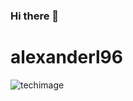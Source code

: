 ### Hi there 👋

# alexanderl96
![techimage](https://images.law.com/contrib/content/uploads/sites/397/2019/02/Artificial-Intelligence-Article-201902191919.jpg)

<!--
**alexanderl96-hub/alexanderl96-hub** is a ✨ _special_ ✨ repository because its `README.md` (this file) appears on your GitHub profile.

Here are some ideas to get you started:

- 🔭 I’m currently working on ...
- 🌱 I’m currently learning ...
- 👯 I’m looking to collaborate on ...
- 🤔 I’m looking for help with ...
- 💬 Ask me about ...
- 📫 How to reach me: Alexander.LRPerez@gmail.com
- 😄 Pronouns: ...
- ⚡ Fun fact: I am a professional dancer who has become a programmer and who liked to sing.
-->
